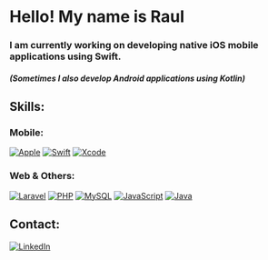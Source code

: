# Hello! My name is Raul 
### I am currently working on developing native iOS mobile applications using Swift.
##### (Sometimes I also develop Android applications using Kotlin)

## Skills:
### Mobile:
[![Apple](https://img.shields.io/badge/iOS-999999?style=for-the-badge&logo=apple&logoColor=white&labelColor=101010)]() [![Swift](https://img.shields.io/badge/Swift-FA7343?style=for-the-badge&logo=swift&logoColor=white&labelColor=101010)]() [![Xcode](https://img.shields.io/badge/Xcode-1575F9?style=for-the-badge&logo=xcode&logoColor=white&labelColor=101010)]()
### Web & Others:
[![Laravel](https://img.shields.io/badge/Laravel-4479A1?style=for-the-badge&logo=laravel&logoColor=red&labelColor=101010)]() [![PHP](https://img.shields.io/badge/PHP-007396?style=for-the-badge&logo=php&logoColor=blue&labelColor=DBDBDB)]() [![MySQL](https://img.shields.io/badge/MySQL-4479A1?style=for-the-badge&logo=mysql&logoColor=white&labelColor=101010)]() [![JavaScript](https://img.shields.io/badge/JavaScript-F7DF1E?style=for-the-badge&logo=javascript&logoColor=white&labelColor=101010)]()
[![Java](https://img.shields.io/badge/Java-007396?style=for-the-badge&logo=java&logoColor=white&labelColor=101010)]() 

## Contact: 
[![LinkedIn](https://img.shields.io/badge/LinkedIn-Raul_Pascual-0077B5?style=for-the-badge&logo=linkedin&logoColor=white&labelColor=101010)](https://www.linkedin.com/in/raulpascualdelacalle/)
